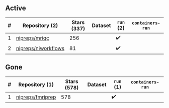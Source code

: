 ## Active
| # | Repository (2) | Stars (337) | Dataset | `run` (2) | `containers-run` |
| --- | --- | --- | --- | --- | --- |
| 1 | [nipreps/mriqc](https://github.com/nipreps/mriqc) | 256 |  | :heavy_check_mark: |  |
| 2 | [nipreps/niworkflows](https://github.com/nipreps/niworkflows) | 81 |  | :heavy_check_mark: |  |

## Gone
| # | Repository (1) | Stars (578) | Dataset | `run` (1) | `containers-run` |
| --- | --- | --- | --- | --- | --- |
| 1 | [nipreps/fmriprep](https://github.com/nipreps/fmriprep) | 578 |  | :heavy_check_mark: |  |
